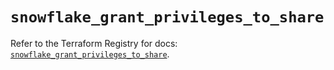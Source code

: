 # `snowflake_grant_privileges_to_share`

Refer to the Terraform Registry for docs: [`snowflake_grant_privileges_to_share`](https://registry.terraform.io/providers/snowflake-labs/snowflake/1.0.0/docs/resources/grant_privileges_to_share).
